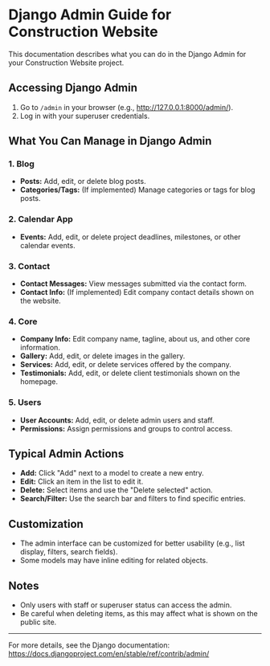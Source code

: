 # Django Admin Guide for Construction Website

This documentation describes what you can do in the Django Admin for your Construction Website project.

## Accessing Django Admin

1. Go to `/admin` in your browser (e.g., http://127.0.0.1:8000/admin/).
2. Log in with your superuser credentials.

## What You Can Manage in Django Admin

### 1. Blog
- **Posts:** Add, edit, or delete blog posts.
- **Categories/Tags:** (If implemented) Manage categories or tags for blog posts.

### 2. Calendar App
- **Events:** Add, edit, or delete project deadlines, milestones, or other calendar events.

### 3. Contact
- **Contact Messages:** View messages submitted via the contact form.
- **Contact Info:** (If implemented) Edit company contact details shown on the website.

### 4. Core
- **Company Info:** Edit company name, tagline, about us, and other core information.
- **Gallery:** Add, edit, or delete images in the gallery.
- **Services:** Add, edit, or delete services offered by the company.
- **Testimonials:** Add, edit, or delete client testimonials shown on the homepage.

### 5. Users
- **User Accounts:** Add, edit, or delete admin users and staff.
- **Permissions:** Assign permissions and groups to control access.

## Typical Admin Actions
- **Add:** Click "Add" next to a model to create a new entry.
- **Edit:** Click an item in the list to edit it.
- **Delete:** Select items and use the "Delete selected" action.
- **Search/Filter:** Use the search bar and filters to find specific entries.

## Customization
- The admin interface can be customized for better usability (e.g., list display, filters, search fields).
- Some models may have inline editing for related objects.

## Notes
- Only users with staff or superuser status can access the admin.
- Be careful when deleting items, as this may affect what is shown on the public site.

---
For more details, see the Django documentation: https://docs.djangoproject.com/en/stable/ref/contrib/admin/
